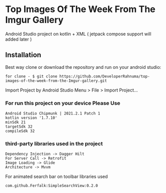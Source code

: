 # Top Images Of The Week From The Imgur Gallery
Android Studio project on kotlin + XML ( jetpack compose support will added later )

## Installation
Best way clone or download the repository and run on your android studio:

    for clone - $ git clone https://github.com/DeveloperRahnuma/top-images-of-the-week-from-the-Imgur-gallery.git

Import Project by Android Studio Menu > File > Import Project...

### For run this project on your device Please Use

    Android Studio Chipmunk | 2021.2.1 Patch 1
    kotlin version '1.7.10'
    minSdk 21
    targetSdk 32
    compileSdk 32

### third-party libraries used in the project

    Dependency Injection -> Dagger Hilt
    For Server Call -> Retrofit
    Image Loading -> Glide
    Architecture -> Mvvm

For animated search bar on toolbar libraries used

    com.github.Ferfalk:SimpleSearchView:0.2.0






